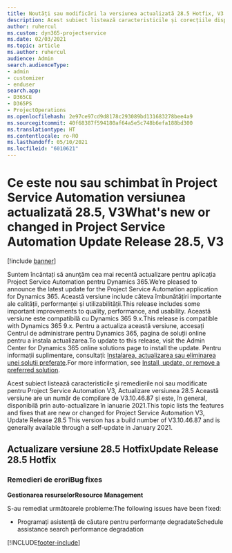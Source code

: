 ```yaml
---
title: Noutăți sau modificări la versiunea actualizată 28.5 Hotfix, V3 în Project Service Automation
description: Acest subiect listează caracteristicile și corecțiile disponibile în versiunea actualizată 28.5 Hotfix, V3 pentru Project Service Automation.
author: ruhercul
ms.custom: dyn365-projectservice
ms.date: 02/03/2021
ms.topic: article
ms.author: ruhercul
audience: Admin
search.audienceType:
- admin
- customizer
- enduser
search.app:
- D365CE
- D365PS
- ProjectOperations
ms.openlocfilehash: 2e97ce97cd9d8178c293089bd131683278bee4a9
ms.sourcegitcommit: 40f68387f594180af64a5e5c748b6efa188bd300
ms.translationtype: HT
ms.contentlocale: ro-RO
ms.lasthandoff: 05/10/2021
ms.locfileid: "6010621"
---
```

# <a name="whats-new-or-changed-in-project-service-automation-update-release-285-v3"></a><span data-ttu-id="2a530-103">Ce este nou sau schimbat în Project Service Automation versiunea actualizată 28.5, V3</span><span class="sxs-lookup"><span data-stu-id="2a530-103">What's new or changed in Project Service Automation Update Release 28.5, V3</span></span>

[!include [banner](../includes/psa-now-project-operations.md)]

<span data-ttu-id="2a530-104">Suntem încântați să anunțăm cea mai recentă actualizare pentru aplicația Project Service Automation pentru Dynamics 365.</span><span class="sxs-lookup"><span data-stu-id="2a530-104">We’re pleased to announce the latest update for the Project Service Automation application for Dynamics 365.</span></span> <span data-ttu-id="2a530-105">Această versiune include câteva îmbunătățiri importante ale calității, performanței și utilizabilității.</span><span class="sxs-lookup"><span data-stu-id="2a530-105">This release includes some important improvements to quality, performance, and usability.</span></span> <span data-ttu-id="2a530-106">Această versiune este compatibilă cu Dynamics 365 9.x.</span><span class="sxs-lookup"><span data-stu-id="2a530-106">This release is compatible with Dynamics 365 9.x.</span></span> <span data-ttu-id="2a530-107">Pentru a actualiza această versiune, accesați Centrul de administrare pentru Dynamics 365, pagina de soluții online pentru a instala actualizarea.</span><span class="sxs-lookup"><span data-stu-id="2a530-107">To update to this release, visit the Admin Center for Dynamics 365 online solutions page to install the update.</span></span> <span data-ttu-id="2a530-108">Pentru informații suplimentare, consultați: [Instalarea, actualizarea sau eliminarea unei soluții preferate](/power-platform/admin/install-remove-preferred-solution).</span><span class="sxs-lookup"><span data-stu-id="2a530-108">For more information, see [Install, update, or remove a preferred solution](/power-platform/admin/install-remove-preferred-solution).</span></span>

<span data-ttu-id="2a530-109">Acest subiect listează caracteristicile și remedierile noi sau modificate pentru Project Service Automation V3, Actualizare versiunea 28.5 Această versiune are un număr de compilare de V3.10.46.87 și este, în general, disponibilă prin auto-actualizare în ianuarie 2021.</span><span class="sxs-lookup"><span data-stu-id="2a530-109">This topic lists the features and fixes that are new or changed for Project Service Automation V3, Update Release 28.5 This version has a build number of V3.10.46.87 and is generally available through a self-update in January 2021.</span></span>

## <a name="update-release-285-hotfix"></a><span data-ttu-id="2a530-110">Actualizare versiune 28.5 Hotfix</span><span class="sxs-lookup"><span data-stu-id="2a530-110">Update Release 28.5 Hotfix</span></span>

### <a name="bug-fixes"></a><span data-ttu-id="2a530-111">Remedieri de erori</span><span class="sxs-lookup"><span data-stu-id="2a530-111">Bug fixes</span></span>

<span data-ttu-id="2a530-112">**Gestionarea resurselor**</span><span class="sxs-lookup"><span data-stu-id="2a530-112">**Resource Management**</span></span>

<span data-ttu-id="2a530-113">S-au remediat următoarele probleme:</span><span class="sxs-lookup"><span data-stu-id="2a530-113">The following issues have been fixed:</span></span>

- <span data-ttu-id="2a530-114">Programați asistență de căutare pentru performanțe degradate</span><span class="sxs-lookup"><span data-stu-id="2a530-114">Schedule assistance search performance degradation</span></span>



[!INCLUDE[footer-include](../includes/footer-banner.md)]